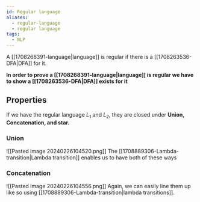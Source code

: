 ```yaml
---
id: Regular language
aliases:
  - regular-language
  - regular language
tags:
  - NLP
---
```

A [[1708268391-language|language]] is regular if there is a [[1708263536-DFA|DFA]] for it.

**In order to prove a [[1708268391-language|language]] is regular we have to show a [[1708263536-DFA|DFA]] exists for it**

## Properties
If we have the regular language $L_1$ and $L_2$, they are closed under **Union, Concatenation, and star.**

### Union
![[Pasted image 20240226104520.png]]
The [[1708889306-Lambda-transition|Lambda transition]] enables us to have both of these ways

### Concatenation
![[Pasted image 20240226104556.png]]
Again, we can easily line them up like so using [[1708889306-Lambda-transition|lambda transitions]].


